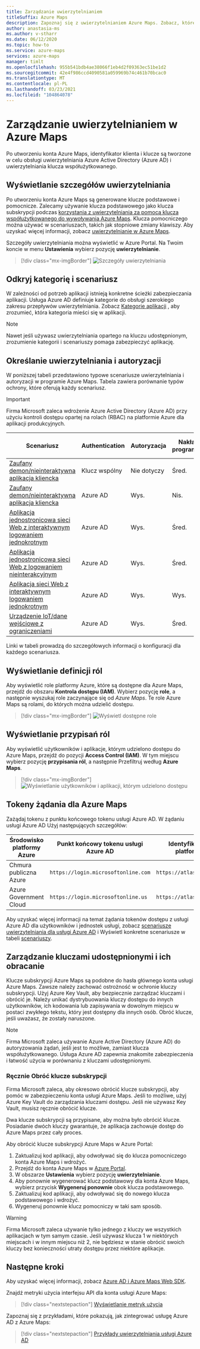 ```yaml
---
title: Zarządzanie uwierzytelnianiem
titleSuffix: Azure Maps
description: Zapoznaj się z uwierzytelnianiem Azure Maps. Zobacz, które podejście najlepiej sprawdza się w tym scenariuszu. Dowiedz się, jak wyświetlać ustawienia uwierzytelniania przy użyciu portalu.
author: anastasia-ms
ms.author: v-stharr
ms.date: 06/12/2020
ms.topic: how-to
ms.service: azure-maps
services: azure-maps
manager: timlt
ms.openlocfilehash: 955b541bdb4ae38066f1eb4d2f09363ec51be1d2
ms.sourcegitcommit: 42e4f986ccd4090581a059969b74c461b70bcac0
ms.translationtype: MT
ms.contentlocale: pl-PL
ms.lasthandoff: 03/23/2021
ms.locfileid: "104864078"
---
```

# <a name="manage-authentication-in-azure-maps"></a>Zarządzanie uwierzytelnianiem w Azure Maps

Po utworzeniu konta Azure Maps, identyfikator klienta i klucze są tworzone w celu obsługi uwierzytelniania Azure Active Directory (Azure AD) i uwierzytelniania klucza współużytkowanego.

## <a name="view-authentication-details"></a>Wyświetlanie szczegółów uwierzytelniania

Po utworzeniu konta Azure Maps są generowane klucze podstawowe i pomocnicze. Zalecamy używanie klucza podstawowego jako klucza subskrypcji podczas [korzystania z uwierzytelniania za pomocą klucza współużytkowanego do wywoływania Azure Maps](./azure-maps-authentication.md#shared-key-authentication). Klucza pomocniczego można używać w scenariuszach, takich jak stopniowe zmiany klawiszy. Aby uzyskać więcej informacji, zobacz [uwierzytelnianie w Azure Maps](./azure-maps-authentication.md).

Szczegóły uwierzytelniania można wyświetlić w Azure Portal. Na Twoim koncie w menu **Ustawienia** wybierz pozycję **uwierzytelnianie**.

> [!div class="mx-imgBorder"]
> ![Szczegóły uwierzytelniania](./media/how-to-manage-authentication/how-to-view-auth.png)

## <a name="discover-category-and-scenario"></a>Odkryj kategorię i scenariusz

W zależności od potrzeb aplikacji istnieją konkretne ścieżki zabezpieczania aplikacji. Usługa Azure AD definiuje kategorie do obsługi szerokiego zakresu przepływów uwierzytelniania. Zobacz [Kategorie aplikacji](../active-directory/develop/authentication-flows-app-scenarios.md#application-categories) , aby zrozumieć, która kategoria mieści się w aplikacji.

> [!NOTE]
> Nawet jeśli używasz uwierzytelniania opartego na kluczu udostępnionym, zrozumienie kategorii i scenariuszy pomaga zabezpieczyć aplikację.

## <a name="determine-authentication-and-authorization"></a>Określanie uwierzytelniania i autoryzacji

W poniższej tabeli przedstawiono typowe scenariusze uwierzytelniania i autoryzacji w programie Azure Maps. Tabela zawiera porównanie typów ochrony, które oferują każdy scenariusz.

> [!IMPORTANT]
> Firma Microsoft zaleca wdrożenie Azure Active Directory (Azure AD) przy użyciu kontroli dostępu opartej na rolach (RBAC) na platformie Azure dla aplikacji produkcyjnych.

| Scenariusz                                                                                    | Authentication | Autoryzacja | Nakład pracy programistycznej | Nakład pracy operacyjnej |
| ------------------------------------------------------------------------------------------- | -------------- | ------------- | ------------------ | ------------------ |
| [Zaufany demon/nieinteraktywna aplikacja kliencka](./how-to-secure-daemon-app.md)        | Klucz wspólny     | Nie dotyczy           | Śred.             | Wys.               |
| [Zaufany demon/nieinteraktywna aplikacja kliencka](./how-to-secure-daemon-app.md)        | Azure AD       | Wys.          | Nis.                | Śred.             |
| [Aplikacja jednostronicowa sieci Web z interaktywnym logowaniem jednokrotnym](./how-to-secure-spa-users.md) | Azure AD       | Wys.          | Śred.             | Średnia             |
| [Aplikacja jednostronicowa sieci Web z logowaniem nieinterakcyjnym](./how-to-secure-spa-app.md)      | Azure AD       | Wys.          | Śred.             | Średnia             |
| [Aplikacja sieci Web z interaktywnym logowaniem jednokrotnym](./how-to-secure-webapp-users.md)          | Azure AD       | Wys.          | Wys.               | Śred.             |
| [Urządzenie IoT/dane wejściowe z ograniczeniami](./how-to-secure-device-code.md)                     | Azure AD       | Wys.          | Śred.             | Średnia             |

Linki w tabeli prowadzą do szczegółowych informacji o konfiguracji dla każdego scenariusza.

## <a name="view-role-definitions"></a>Wyświetlanie definicji ról

Aby wyświetlić role platformy Azure, które są dostępne dla Azure Maps, przejdź do obszaru **Kontrola dostępu (IAM)**. Wybierz pozycję **role**, a następnie wyszukaj role zaczynające się od *Azure Maps*. Te role Azure Maps są rolami, do których można udzielić dostępu.

> [!div class="mx-imgBorder"]
> ![Wyświetl dostępne role](./media/how-to-manage-authentication/how-to-view-avail-roles.png)

## <a name="view-role-assignments"></a>Wyświetlanie przypisań ról

Aby wyświetlić użytkowników i aplikacje, którym udzielono dostępu do Azure Maps, przejdź do pozycji **Access Control (IAM)**. W tym miejscu wybierz pozycję **przypisania ról**, a następnie Przefiltruj według **Azure Maps**.

> [!div class="mx-imgBorder"]
> ![Wyświetlanie użytkowników i aplikacji, którym udzielono dostępu](./media/how-to-manage-authentication/how-to-view-amrbac.png)

## <a name="request-tokens-for-azure-maps"></a>Tokeny żądania dla Azure Maps

Zażądaj tokenu z punktu końcowego tokenu usługi Azure AD. W żądaniu usługi Azure AD Użyj następujących szczegółów:

| Środowisko platformy Azure      | Punkt końcowy tokenu usługi Azure AD             | Identyfikator zasobu platformy Azure              |
| ---------------------- | ----------------------------------- | ------------------------------ |
| Chmura publiczna Azure     | `https://login.microsoftonline.com` | `https://atlas.microsoft.com/` |
| Azure Government Cloud | `https://login.microsoftonline.us`  | `https://atlas.microsoft.com/` |

Aby uzyskać więcej informacji na temat żądania tokenów dostępu z usługi Azure AD dla użytkowników i jednostek usługi, zobacz [scenariusze uwierzytelniania dla usługi Azure AD](../active-directory/develop/authentication-vs-authorization.md) i Wyświetl konkretne scenariusze w tabeli [scenariuszy](./how-to-manage-authentication.md#determine-authentication-and-authorization).

## <a name="manage-and-rotate-shared-keys"></a>Zarządzanie kluczami udostępnionymi i ich obracanie

Klucze subskrypcji Azure Maps są podobne do hasła głównego konta usługi Azure Maps. Zawsze należy zachować ostrożność w ochronie kluczy subskrypcji. Użyj Azure Key Vault, aby bezpiecznie zarządzać kluczami i obrócić je. Należy unikać dystrybuowania kluczy dostępu do innych użytkowników, ich kodowania lub zapisywania w dowolnym miejscu w postaci zwykłego tekstu, który jest dostępny dla innych osób. Obróć klucze, jeśli uważasz, że zostały naruszone.

> [!NOTE]
> Firma Microsoft zaleca używanie Azure Active Directory (Azure AD) do autoryzowania żądań, jeśli jest to możliwe, zamiast klucza współużytkowanego. Usługa Azure AD zapewnia znakomite zabezpieczenia i łatwość użycia w porównaniu z kluczami udostępnionymi.

### <a name="manually-rotate-subscription-keys"></a>Ręcznie Obróć klucze subskrypcji

Firma Microsoft zaleca, aby okresowo obrócić klucze subskrypcji, aby pomóc w zabezpieczeniu konta usługi Azure Maps. Jeśli to możliwe, użyj Azure Key Vault do zarządzania kluczami dostępu. Jeśli nie używasz Key Vault, musisz ręcznie obrócić klucze.

Dwa klucze subskrypcji są przypisane, aby można było obrócić klucze. Posiadanie dwóch kluczy gwarantuje, że aplikacja zachowuje dostęp do Azure Maps przez cały proces.

Aby obrócić klucze subskrypcji Azure Maps w Azure Portal:

1. Zaktualizuj kod aplikacji, aby odwoływać się do klucza pomocniczego konta Azure Maps i wdrożyć.
2. Przejdź do konta Azure Maps w [Azure Portal](https://portal.azure.com/).
3. W obszarze **Ustawienia** wybierz pozycję **uwierzytelnianie**.
4. Aby ponownie wygenerować klucz podstawowy dla konta Azure Maps, wybierz przycisk **Wygeneruj ponownie** obok klucza podstawowego.
5. Zaktualizuj kod aplikacji, aby odwoływać się do nowego klucza podstawowego i wdrożyć.
6. Wygeneruj ponownie klucz pomocniczy w taki sam sposób.

> [!WARNING]
> Firma Microsoft zaleca używanie tylko jednego z kluczy we wszystkich aplikacjach w tym samym czasie. Jeśli używasz klucza 1 w niektórych miejscach i w innym miejscu niż 2, nie będziesz w stanie obrócić swoich kluczy bez konieczności utraty dostępu przez niektóre aplikacje.

## <a name="next-steps"></a>Następne kroki

Aby uzyskać więcej informacji, zobacz [Azure AD i Azure Maps Web SDK](./how-to-use-map-control.md).

Znajdź metryki użycia interfejsu API dla konta usługi Azure Maps:
> [!div class="nextstepaction"]
> [Wyświetlanie metryk użycia](how-to-view-api-usage.md)

Zapoznaj się z przykładami, które pokazują, jak zintegrować usługę Azure AD z Azure Maps:

> [!div class="nextstepaction"]
> [Przykłady uwierzytelniania usługi Azure AD](https://github.com/Azure-Samples/Azure-Maps-AzureAD-Samples)